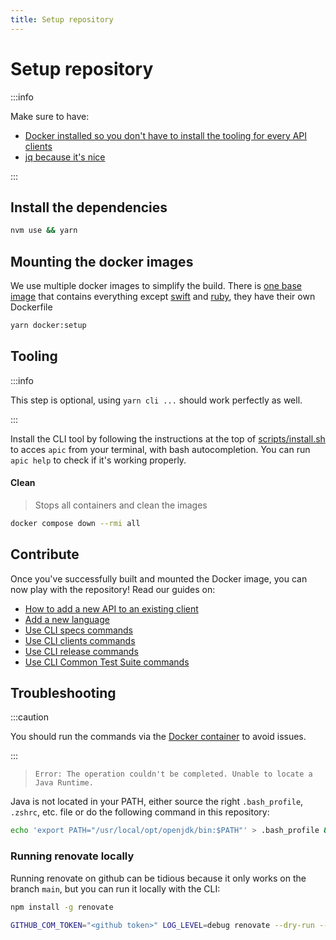 ```yaml
---
title: Setup repository
---
```


# Setup repository

:::info

Make sure to have:
- [Docker installed so you don't have to install the tooling for every API clients](https://docs.docker.com/desktop/mac/install/)
- [jq because it's nice](https://jqlang.github.io/jq/download/)

:::

## Install the dependencies

```bash
nvm use && yarn
```

## Mounting the docker images

We use multiple docker images to simplify the build. There is [one base image](https://github.com/algolia/api-clients-automation/blob/main/scripts/docker/Dockerfile.base) that contains everything except [swift](https://github.com/algolia/api-clients-automation/blob/main/scripts/docker/Dockerfile.swift) and [ruby](https://github.com/algolia/api-clients-automation/blob/main/scripts/docker/Dockerfile.ruby), they have their own Dockerfile

```bash
yarn docker:setup
```

## Tooling 

:::info

This step is optional, using `yarn cli ...` should work perfectly as well.

:::

Install the CLI tool by following the instructions at the top of [scripts/install.sh](https://github.com/algolia/api-clients-automation/blob/main/scripts/install.sh) to acces `apic` from your terminal, with bash autocompletion.
You can run `apic help` to check if it's working properly.

#### Clean

> Stops all containers and clean the images

```bash
docker compose down --rmi all
```

## Contribute

Once you've successfully built and mounted the Docker image, you can now play with the repository! Read our guides on:

- [How to add a new API to an existing client](/docs/add-a-new-api/write-a-specification)
- [Add a new language](/docs/add-a-new-language)
- [Use CLI specs commands](/docs/CLI/build-commands)
- [Use CLI clients commands](/docs/CLI/generate-commands)
- [Use CLI release commands](/docs/CLI/release-commands)
- [Use CLI Common Test Suite commands](/docs/CLI/build-commands)

## Troubleshooting

:::caution

You should run the commands via the [Docker container](#mounting-the-docker-images) to avoid issues.

:::

> `Error: The operation couldn't be completed. Unable to locate a Java Runtime.`

Java is not located in your PATH, either source the right `.bash_profile`, `.zshrc`, etc. file or do the following command in this repository:

```bash
echo 'export PATH="/usr/local/opt/openjdk/bin:$PATH"' > .bash_profile && source .bash_profile
```

### Running renovate locally

Running renovate on github can be tidious because it only works on the branch `main`, but you can run it locally with the CLI:

```sh
npm install -g renovate

GITHUB_COM_TOKEN="<github token>" LOG_LEVEL=debug renovate --dry-run --platform local
```
